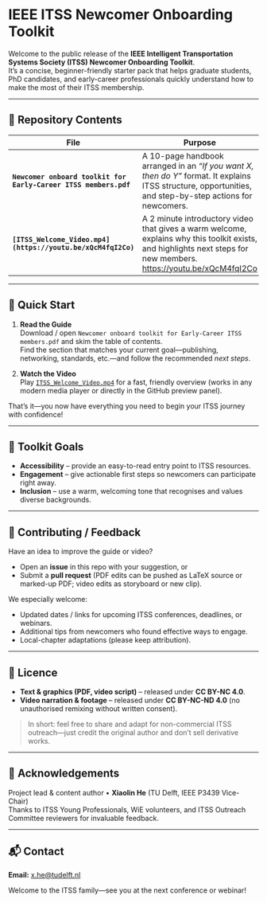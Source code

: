 # IEEE ITSS Newcomer Onboarding Toolkit

Welcome to the public release of the **IEEE Intelligent Transportation Systems Society (ITSS) Newcomer Onboarding Toolkit**.  
It’s a concise, beginner-friendly starter pack that helps graduate students, PhD candidates, and early-career professionals quickly understand how to make the most of their ITSS membership.

---

## 📂 Repository Contents

| File | Purpose |
|------|---------|
| **`Newcomer onboard toolkit for Early-Career ITSS members.pdf`** | A 10-page handbook arranged in an *“If you want X, then do Y”* format. It explains ITSS structure, opportunities, and step-by-step actions for newcomers. |
| **`[ITSS_Welcome_Video.mp4](https://youtu.be/xQcM4fqI2Co)`** | A 2 minute introductory video that gives a warm welcome, explains why this toolkit exists, and highlights next steps for new members. https://youtu.be/xQcM4fqI2Co|


---

## 🚀 Quick Start

1. **Read the Guide**  
   Download / open `Newcomer onboard toolkit for Early-Career ITSS members.pdf` and skim the table of contents.  
   Find the section that matches your current goal—publishing, networking, standards, etc.—and follow the recommended *next steps*.

2. **Watch the Video**  
   Play [`ITSS_Welcome_Video.mp4`](https://youtu.be/xQcM4fqI2Co) for a fast, friendly overview (works in any modern media player or directly in the GitHub preview panel).

That’s it—you now have everything you need to begin your ITSS journey with confidence!

---

## 🎯 Toolkit Goals

* **Accessibility** – provide an easy-to-read entry point to ITSS resources.  
* **Engagement** – give actionable first steps so newcomers can participate right away.  
* **Inclusion** – use a warm, welcoming tone that recognises and values diverse backgrounds.

---

## 🤝 Contributing / Feedback

Have an idea to improve the guide or video?

* Open an **issue** in this repo with your suggestion, or  
* Submit a **pull request** (PDF edits can be pushed as LaTeX source or marked-up PDF; video edits as storyboard or new clip).  

We especially welcome:

* Updated dates / links for upcoming ITSS conferences, deadlines, or webinars.  
* Additional tips from newcomers who found effective ways to engage.  
* Local-chapter adaptations (please keep attribution).

---

## 📜 Licence

* **Text & graphics (PDF, video script)** – released under **CC BY-NC 4.0**.  
* **Video narration & footage** – released under **CC BY-NC-ND 4.0** (no unauthorised remixing without written consent).

> In short: feel free to share and adapt for non-commercial ITSS outreach—just credit the original author and don’t sell derivative works.

---

## 🙏 Acknowledgements

Project lead & content author • **Xiaolin He** (TU Delft, IEEE P3439 Vice-Chair)  
Thanks to ITSS Young Professionals, WiE volunteers, and ITSS Outreach Committee reviewers for invaluable feedback.

---

## 📬 Contact

**Email:** x.he@tudelft.nl 

Welcome to the ITSS family—see you at the next conference or webinar!
